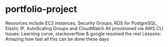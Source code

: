# portfolio-project
Resources include EC2 instances, Security Groups, RDS for PostgreSQL, Elastic IP, AutoScaling Groups and CloudWatch
All provisioned via AWS CLI
Issues: Learning curve, stackoverflow & google resolved the rest
Lessons: Amazing how fast all this can be done these days

